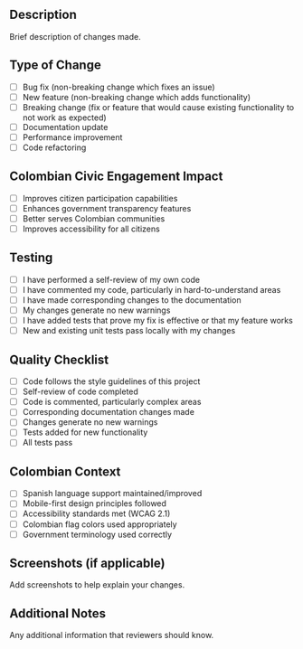 ## Description
Brief description of changes made.

## Type of Change
- [ ] Bug fix (non-breaking change which fixes an issue)
- [ ] New feature (non-breaking change which adds functionality)
- [ ] Breaking change (fix or feature that would cause existing functionality to not work as expected)
- [ ] Documentation update
- [ ] Performance improvement
- [ ] Code refactoring

## Colombian Civic Engagement Impact
- [ ] Improves citizen participation capabilities
- [ ] Enhances government transparency features
- [ ] Better serves Colombian communities
- [ ] Improves accessibility for all citizens

## Testing
- [ ] I have performed a self-review of my own code
- [ ] I have commented my code, particularly in hard-to-understand areas
- [ ] I have made corresponding changes to the documentation
- [ ] My changes generate no new warnings
- [ ] I have added tests that prove my fix is effective or that my feature works
- [ ] New and existing unit tests pass locally with my changes

## Quality Checklist
- [ ] Code follows the style guidelines of this project
- [ ] Self-review of code completed
- [ ] Code is commented, particularly complex areas
- [ ] Corresponding documentation changes made
- [ ] Changes generate no new warnings
- [ ] Tests added for new functionality
- [ ] All tests pass

## Colombian Context
- [ ] Spanish language support maintained/improved
- [ ] Mobile-first design principles followed
- [ ] Accessibility standards met (WCAG 2.1)
- [ ] Colombian flag colors used appropriately
- [ ] Government terminology used correctly

## Screenshots (if applicable)
Add screenshots to help explain your changes.

## Additional Notes
Any additional information that reviewers should know.